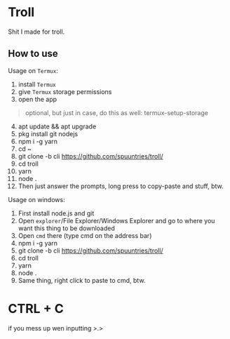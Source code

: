 # Troll
Shit I made for troll.  
  
## How to use
Usage on `Termux`:  
1. install `Termux` 
2. give `Termux` storage permissions
3. open the app
> optional, but just in case, do this as well: termux-setup-storage 
4. apt update && apt upgrade 
5. pkg install git nodejs
6. npm i -g yarn
7. cd ~
8. git clone -b cli https://github.com/spuuntries/troll/
9. cd troll
10. yarn
11. node .
12. Then just answer the prompts, long press to copy-paste and stuff, btw.  
  
Usage on windows:
1. First install node.js and git
2. Open `explorer`/File Explorer/Windows Explorer and go to where you want this thing to be downloaded
3. Open `cmd` there (type cmd on the address bar)
4. npm i -g yarn
5. git clone -b cli https://github.com/spuuntries/troll/
6. cd troll
7. yarn
8. node .
9. Same thing, right click to paste to cmd, btw.  
  
# CTRL + C  
if you mess up wen inputting >.>
